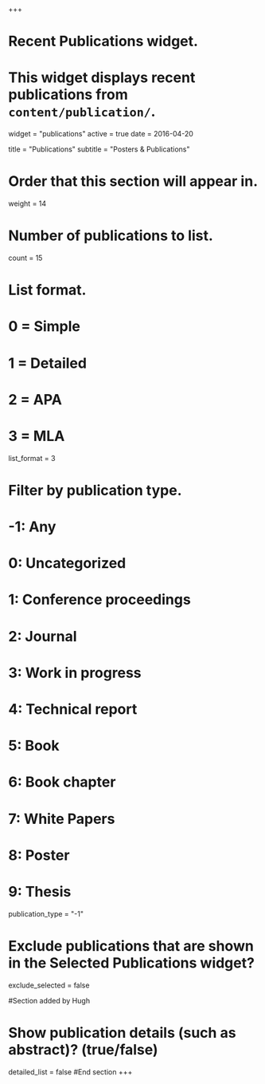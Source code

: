 +++
# Recent Publications widget.
# This widget displays recent publications from `content/publication/`.
widget = "publications"
active = true
date = 2016-04-20

title = "Publications"
subtitle = "Posters & Publications"

# Order that this section will appear in.
weight = 14

# Number of publications to list.
count = 15

# List format.
#   0 = Simple
#   1 = Detailed
#   2 = APA
#   3 = MLA
list_format = 3

# Filter by publication type.
# -1: Any
#  0: Uncategorized
#  1: Conference proceedings
#  2: Journal
#  3: Work in progress
#  4: Technical report
#  5: Book
#  6: Book chapter
#  7: White Papers
#  8:  Poster
# 9: Thesis
publication_type = "-1"

# Exclude publications that are shown in the Selected Publications widget?
exclude_selected = false

#Section added by Hugh
# Show publication details (such as abstract)? (true/false)
detailed_list = false
#End section
+++
